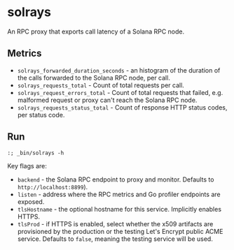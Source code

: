 # solrays #

An RPC proxy that exports call latency of a Solana RPC node.

## Metrics ##

- `solrays_forwarded_duration_seconds` - an histogram of the duration of the calls forwarded to the Solana RPC node, per call.
- `solrays_requests_total` - Count of total requests per call.
- `solrays_request_errors_total` - Count of total requests that failed, e.g. malformed request or proxy can't reach the Solana RPC node.
- `solrays_requests_status_total` - Count of response HTTP status codes, per status code.

## Run ##

```
:; _bin/solrays -h
```

Key flags are:

- `backend` - the Solana RPC endpoint to proxy and monitor. Defaults to `http://localhost:8899`).
- `listen` - address where the RPC metrics and Go profiler endpoints are exposed.
- `tlsHostname` - the optional hostname for this service. Implicitly enables HTTPS.
- `tlsProd` - if HTTPS is enabled, select whether the x509 artifacts are provisioned by the production or the testing Let's Encrypt
  public ACME service. Defaults to `false`, meaning the testing service will be used.